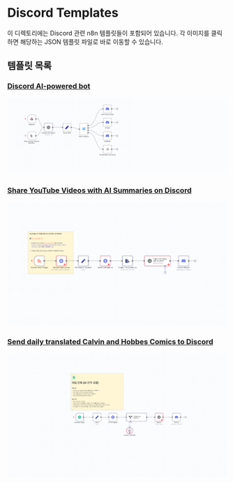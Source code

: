 # Discord Templates

이 디렉토리에는 Discord 관련 n8n 템플릿들이 포함되어 있습니다. 각 이미지를 클릭하면 해당하는 JSON 템플릿 파일로 바로 이동할 수 있습니다.

## 템플릿 목록

### [Discord AI-powered bot](./Discord%20AI-powered%20bot.json)
[![Discord AI-powered bot](./Discord%20AI-powered%20bot.png)](./Discord%20AI-powered%20bot.json)

### [Share YouTube Videos with AI Summaries on Discord](./Share%20YouTube%20Videos%20with%20AI%20Summaries%20on%20Discord.json)
[![Share YouTube Videos with AI Summaries on Discord](./Share%20YouTube%20Videos%20with%20AI%20Summaries%20on%20Discord.png)](./Share%20YouTube%20Videos%20with%20AI%20Summaries%20on%20Discord.json)

### [Send daily translated Calvin and Hobbes Comics to Discord](./Send%20daily%20translated%20Calvin%20and%20Hobbes%20Comics%20to%20Discord.json)
[![Send daily translated Calvin and Hobbes Comics to Discord](./Send%20daily%20translated%20Calvin%20and%20Hobbes%20Comics%20to%20Discord.png)](./Send%20daily%20translated%20Calvin%20and%20Hobbes%20Comics%20to%20Discord.json)
